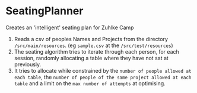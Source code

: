 # SeatingPlanner
Creates an 'intelligent' seating plan for Zuhlke Camp

1. Reads a csv of peoples Names and Projects from the directory `/src/main/resources`. (eg `sample.csv` at the `/src/test/resources`)
2. The seating algorithm tries to iterate through each person, for each session, randomly allocating a table where they have not sat at previously.
3. It tries to allocate while constrained by the `number of people allowed at each table`, the `number of people of the same project allowed at each table` and a limit on the `max number of attempts` at optimising. 
